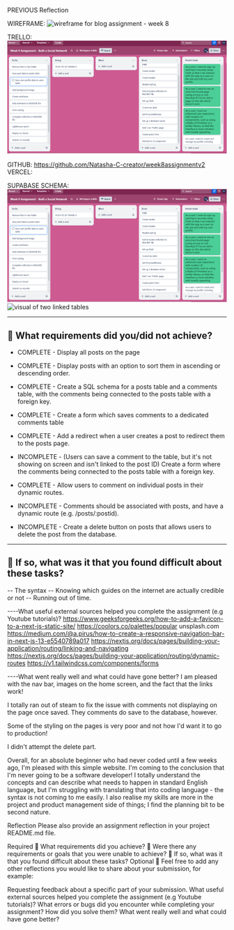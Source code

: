 PREVIOUS
Reflection

WIREFRAME:
![wireframe for blog assignment - week 8](image-2.png)

TRELLO:
![Trello board](image.png)

GITHUB: https://github.com/Natasha-C-creator/week8assignmentv2
VERCEL:

SUPABASE SCHEMA:
![screenshot of supabase table schema](image.png)
![visual of two linked tables](image-1.png)

---

## 🎯 What requirements did you/did not achieve?

- COMPLETE - Display all posts on the page
- COMPLETE - Display posts with an option to sort them in ascending or descending order.
- COMPLETE - Create a SQL schema for a posts table and a comments table, with the comments being connected to the posts table with a foreign key.
- COMPLETE - Create a form which saves comments to a dedicated comments table
- COMPLETE - Add a redirect when a user creates a post to redirect them to the posts page.

- INCOMPLETE - (Users can save a comment to the table, but it's not showing on screen and isn't linked to the post ID) Create a form where the comments being connected to the posts table with a foreign key.
- COMPLETE - Allow users to comment on individual posts in their dynamic routes.
- INCOMPLETE - Comments should be associated with posts, and have a dynamic route (e.g. /posts/:postid).
- INCOMPLETE - Create a delete button on posts that allows users to delete the post from the database.


---

## 🎯 If so, what was it that you found difficult about these tasks?

-- The syntax
-- Knowing which guides on the internet are actually credible or not
-- Running out of time.


----What useful external sources helped you complete the assignment (e.g Youtube tutorials)?
https://www.geeksforgeeks.org/how-to-add-a-favicon-to-a-next-js-static-site/
https://coolors.co/palettes/popular
unsplash.com
https://medium.com/@a.pirus/how-to-create-a-responsive-navigation-bar-in-next-js-13-e5540789a017
https://nextjs.org/docs/pages/building-your-application/routing/linking-and-navigating
https://nextjs.org/docs/pages/building-your-application/routing/dynamic-routes
https://v1.tailwindcss.com/components/forms



----What went really well and what could have gone better?
I am pleased with the nav bar, images on the home screen, and the fact that the links work!

I totally ran out of steam to fix the issue with comments not displaying on the page once saved. They comments do save to the database, however. 

Some of the styling on the pages is very poor and not how I'd want it to go to production!

I didn't attempt the delete part.

Overall, for an absolute beginner who had never coded until a few weeks ago, I'm pleased with this simple website. I'm coming to the conclusion that I'm never going to be a software developer! I totally understand the concepts and can describe what needs to happen in standard English language, but I'm struggling with translating that into coding language - the syntax is not coming to me easily. I also realise my skills are more in the project and product management side of things; I find the planning bit to be second nature.

Reflection
Please also provide an assignment reflection in your project README.md file.

Required
🎯 What requirements did you achieve?
🎯 Were there any requirements or goals that you were unable to achieve?
🎯 If so, what was it that you found difficult about these tasks?
Optional
🏹 Feel free to add any other reflections you would like to share about your submission, for example:

Requesting feedback about a specific part of your submission.
What useful external sources helped you complete the assignment (e.g Youtube tutorials)?
What errors or bugs did you encounter while completing your assignment? How did you solve them?
What went really well and what could have gone better?




